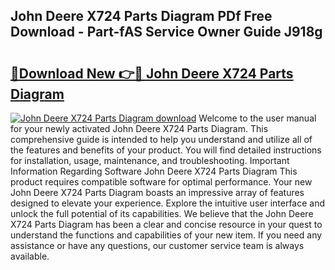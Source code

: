 ## John Deere X724 Parts Diagram PDf Free Download - Part-fAS Service Owner Guide J918g

# <h2><a href="http://dfsu9bz.blite.top/?on=John+Deere+X724+Parts+Diagram">🔗Download New 👉🔴 John Deere X724 Parts Diagram</a></h2>

[![John Deere X724 Parts Diagram download](https://i.imgur.com/lujVjoI.png)](http://dfsu9bz.blite.top/?on=John+Deere+X724+Parts+Diagram)
Welcome to the user manual for your newly activated John Deere X724 Parts Diagram. This comprehensive guide is intended to help you understand and utilize all of the features and benefits of your product. You will find detailed instructions for installation, usage, maintenance, and troubleshooting. Important Information Regarding Software John Deere X724 Parts Diagram This product requires compatible software for optimal performance. Your new John Deere X724 Parts Diagram boasts an impressive array of features designed to elevate your experience. Explore the intuitive user interface and unlock the full potential of its capabilities. We believe that the John Deere X724 Parts Diagram has been a clear and concise resource in your quest to understand the functions and capabilities of your new item. If you need any assistance or have any questions, our customer service team is always available.

